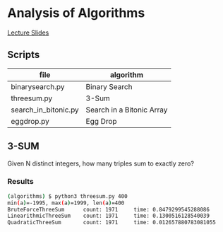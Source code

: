 # Analysis of Algorithms
[Lecture Slides](https://d3c33hcgiwev3.cloudfront.net/_9e4b178fa46f2b27f7beefbc5b1d2727_14AnalysisOfAlgorithms.pdf?Expires=1677715200&Signature=HMOYkzWe1KDgFaHl-Oh7xnuTKeDOtHZe3Bvzlm3vhCCbCiGTAzCtUUn0xdxQDXQI9uXFtNdw3wv9L19Ukswx-C20hrmxgD3wFhFsPRZ~t6731lzRpdZ~gzimtSxQnH0Zp2SAMOP4RLdFEQX0spbZu5lt6hft-TkwewSgRvMzeD0_&Key-Pair-Id=APKAJLTNE6QMUY6HBC5A)

## Scripts
|file|algorithm|
|---|---|
|binarysearch.py|Binary Search|
|threesum.py|3-Sum|
|search_in_bitonic.py|Search in a Bitonic Array|
|eggdrop.py|Egg Drop|

## 3-SUM
Given N distinct integers, how many triples sum to exactly zero?

### Results
```sh
(algorithms) $ python3 threesum.py 400
min(a)=-1995, max(a)=1999, len(a)=400
BruteForceThreeSum      count: 1971     time: 0.8479299545288086
LinearithmicThreeSum    count: 1971     time: 0.1300516128540039
QuadraticThreeSum       count: 1971     time: 0.012657880783081055
```
